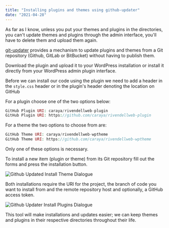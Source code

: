 ```yaml
---
title: "Installing plugins and themes using github-updater"
date: "2021-04-28"
---
```


As far as I know, unless you put your themes and plugins in the directories, you can't update themes and plugins through the admin interface, you'll have to delete them and upload them again.

[git-updater](https://github.com/caraya/rivendellweb-wptheme) provides a mechanism to update plugins and themes from a Git repository (Github, GitLab or BitBucket) without having to publish them.

Download the plugin and upload it to your WordPress installation or install it directly from your WordPress admin plugin interface.

Before we can install our code using the plugin we need to add a header in the `style.css` header or in the plugin's header denoting the location on GitHub

For a plugin choose one of the two options below:

```php
GitHub Plugin URI: caraya/rivendellweb-plugin
GitHub Plugin URI: https://github.com/caraya/rivendellweb-plugin
```

For a theme the two options to choose from are:

```php
GitHub Theme URI: caraya/rivendellweb-wptheme
GitHub Theme URI: https://github.com/caraya/rivendellweb-wptheme
```

Only one of these options is necessary.

To install a new item (plugin or theme) from its Git repository fill out the forms and press the installation button.

![Github Updated Install Theme Dialogue](https://res.cloudinary.com/dfh6ihzvj/image/upload/c_scale,w_500/f_auto,q_auto/github-updater-theme-update)



Both installations require the URI for the project, the branch of code you want to install from and the remote repository host and optionally, a GitHub access token.

![Github Updater Install Plugins Dialogue](https://res.cloudinary.com/dfh6ihzvj/image/upload/c_scale,w_500/f_auto,q_auto/github-updater-plugin-update)

This tool will make installations and updates easier; we can keep themes and plugins in their respective directories throughout their life.
